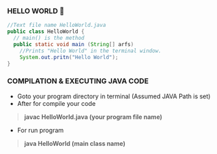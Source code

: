 ### HELLO WORLD :ghost:

```java
//Text file name HelloWorld.java
public class HelloWorld {
  // main() is the method
  public static void main (String[] arfs)
    //Prints "Hello World" in the terminal window.
    System.out.pritn("Hello World");
}
```

### COMPILATION & EXECUTING JAVA CODE

* Goto your program directory in terminal (Assumed JAVA Path is set)
* After for compile your code

> **javac HelloWorld.java (your program file name)**
  
* For run program 

> **java HelloWorld (main class name)**